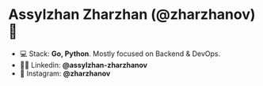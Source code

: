 <h1 align="left">Assylzhan Zharzhan (@zharzhanov) 👋</h1>

- 💻 Stack: **Go, Python**. Mostly focused on Backend & DevOps.
- 👨‍💻 Linkedin: **@assylzhan-zharzhanov**
- 📸 Instagram: **@zharzhanov**

<!--
**AssylzhanZharzhanov/AssylzhanZharzhanov** is a ✨ _special_ ✨ repository because its `README.md` (this file) appears on your GitHub profile.

Here are some ideas to get you started:

- 🔭 I’m currently working on ...
- 🌱 I’m currently learning ...
- 👯 I’m looking to collaborate on ...
- 🤔 I’m looking for help with ...
- 💬 Ask me about ...
- 📫 How to reach me: ...
- 😄 Pronouns: ...
- ⚡ Fun fact: ...
-->
